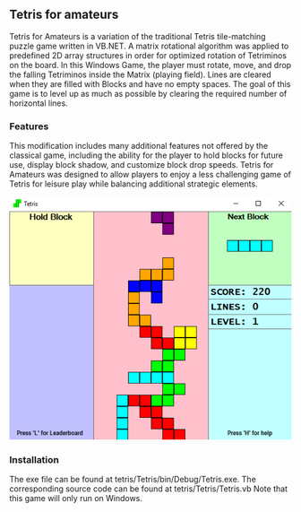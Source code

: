 ## Tetris for amateurs

Tetris for Amateurs is a variation of the traditional Tetris tile-matching puzzle game written in VB.NET. A matrix rotational algorithm was applied to predefined 2D array structures in order for optimized rotation of Tetriminos on the board. In this Windows Game, the player must rotate, move, and drop the falling Tetriminos inside the Matrix (playing field). Lines are cleared when they are filled with Blocks and have no empty spaces. The goal of this game is to level up as much as possible by clearing the required number of horizontal lines.

### Features
This modification includes many additional features not offered by the classical game, including the ability for the player to hold blocks for future use, display block shadow, and customize block drop speeds. Tetris for Amateurs was designed to allow players to enjoy a less challenging game of Tetris for leisure play while balancing additional strategic elements.

<p align="center">
  <img src="tetris-for-amateurs.png">
</p>

### Installation

The exe file can be found at tetris/Tetris/bin/Debug/Tetris.exe. The corresponding source code can be found at tetris/Tetris/Tetris.vb
Note that this game will only run on Windows.
